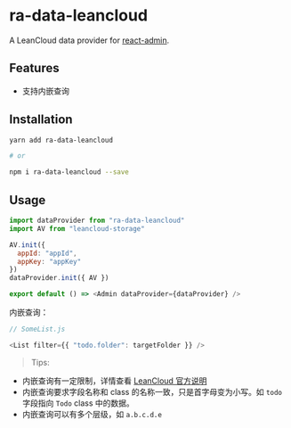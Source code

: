# ra-data-leancloud

A LeanCloud data provider for [react-admin](https://github.com/marmelab/react-admin).

## Features

- 支持内嵌查询

## Installation

```bash
yarn add ra-data-leancloud

# or

npm i ra-data-leancloud --save
```

## Usage

```js
import dataProvider from "ra-data-leancloud"
import AV from "leancloud-storage"

AV.init({
  appId: "appId",
  appKey: "appKey"
})
dataProvider.init({ AV })

export default () => <Admin dataProvider={dataProvider} />
```

内嵌查询：

```js
// SomeList.js

<List filter={{ "todo.folder": targetFolder }} />
```

> Tips:

- 内嵌查询有一定限制，详情查看 [LeanCloud 官方说明](https://leancloud.cn/docs/leanstorage_guide-js.html#hash645521220)
- 内嵌查询要求字段名称和 class 的名称一致，只是首字母变为小写。如 `todo` 字段指向 `Todo` class 中的数据。
- 内嵌查询可以有多个层级，如 `a.b.c.d.e`
